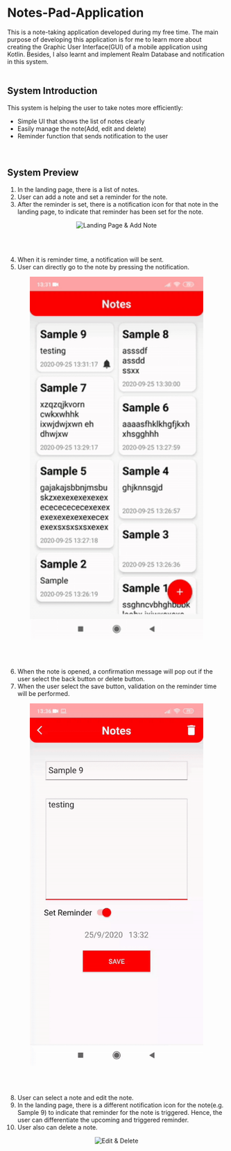 # Notes-Pad-Application
This is a note-taking application developed during my free time. The main purpose of developing this application is for me to learn more about creating the Graphic User Interface(GUI) of a mobile application using Kotlin. Besides, I also learnt and implement Realm Database and notification in this system.
<br></br>

## System Introduction
This system is helping the user to take notes more efficiently:
* Simple UI that shows the list of notes clearly 
* Easily manage the note(Add, edit and delete)
* Reminder function that sends notification to the user  
<br></br>

## System Preview
1. In the landing page, there is a list of notes.
2. User can add a note and set a reminder for the note. 
3. After the reminder is set, there is a notification icon for that note in the landing page, to indicate that reminder has been set for the note.
<p align="center">
  <img alt="Landing Page & Add Note" src="https://github.com/ChooiChunWei/Notes-Pad-App/blob/master/GIF/Add%20note.gif" width="400" height="auto"/>
</p>
<br></br>

4. When it is reminder time, a notification will be sent.
5. User can directly go to the note by pressing the notification.
<p align="center">
  <img alt="Notification" src="https://github.com/ChooiChunWei/Notes-Pad-App/blob/master/GIF/Notification.gif" width="400" height="auto"/>
</p>
<br></br>

6. When the note is opened, a confirmation message will pop out if the user select the back button or delete button.
7. When the user select the save button, validation on the reminder time will be performed.
<p align="center">
  <img alt="Confirmation & Validation message" src="https://github.com/ChooiChunWei/Notes-Pad-App/blob/master/GIF/Confirmation.gif" width="400" height="auto"/>
</p>
<br></br>

8. User can select a note and edit the note.
9. In the landing page, there is a different notification icon for the note(e.g. Sample 9) to indicate that reminder for the note is triggered. Hence, the user can differentiate the upcoming and triggered reminder. 
10. User also can delete a note.
<p align="center">
  <img alt="Edit & Delete" src="https://github.com/ChooiChunWei/Notes-Pad-App/blob/master/GIF/Edit%26Delete.gif" width="400" height="auto"/>
 </p>

